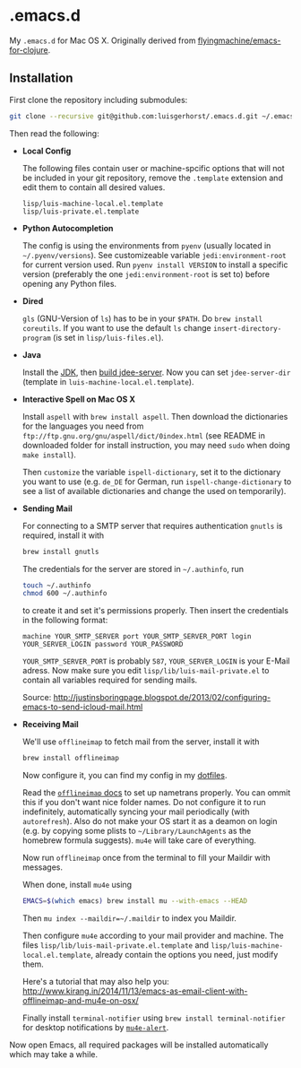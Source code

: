 # .emacs.d

My `.emacs.d` for Mac OS X. Originally derived from
[flyingmachine/emacs-for-clojure](https://github.com/flyingmachine/emacs-for-clojure).

## Installation

First clone the repository including submodules:

```sh
git clone --recursive git@github.com:luisgerhorst/.emacs.d.git ~/.emacs.d
```

Then read the following:

-   __Local Config__

    The following files contain user or machine-spcific options that will not be
    included in your git repository, remove the `.template` extension and edit
    them to contain all desired values.
    
    ```
    lisp/luis-machine-local.el.template
    lisp/luis-private.el.template
    ```

-   __Python Autocompletion__

    The config is using the environments from `pyenv` (usually located in
    `~/.pyenv/versions`). See customizeable variable `jedi:environment-root` for
    current version used. Run `pyenv install VERSION` to install a specific
    version (preferably the one `jedi:environment-root` is set to) before
    opening any Python files.

-   __Dired__

    `gls` (GNU-Version of `ls`) has to be in your `$PATH`. Do `brew install
    coreutils`. If you want to use the default `ls` change
    `insert-directory-program` (is set in `lisp/luis-files.el`).

-   __Java__

    Install the [JDK](http://www.oracle.com/technetwork/java/index.html), then
    [build jdee-server](https://github.com/jdee-emacs/jdee-server#building). Now
    you can set `jdee-server-dir` (template in
    `luis-machine-local.el.template`).

-   __Interactive Spell on Mac OS X__

    Install `aspell` with `brew install aspell`. Then download the
    dictionaries for the languages you need from
    `ftp://ftp.gnu.org/gnu/aspell/dict/0index.html` (see README in
    downloaded folder for install instruction, you may need `sudo` when
    doing `make install`).

    Then `customize` the variable `ispell-dictionary`, set it to the
    dictionary you want to use (e.g. `de_DE` for German, run
    `ispell-change-dictionary` to see a list of available dictionaries
    and change the used on temporarily).

-   __Sending Mail__

    For connecting to a SMTP server that requires authentication
    `gnutls` is required, install it with

    ```sh
    brew install gnutls
    ```

    The credentials for the server are stored in `~/.authinfo`, run

    ```sh
    touch ~/.authinfo
    chmod 600 ~/.authinfo
    ```

    to create it and set it's permissions properly. Then insert the credentials in the following format:

    ```
    machine YOUR_SMTP_SERVER port YOUR_SMTP_SERVER_PORT login YOUR_SERVER_LOGIN password YOUR_PASSWORD
    ```

    `YOUR_SMTP_SERVER_PORT` is probably `587`, `YOUR_SERVER_LOGIN` is your
    E-Mail adress. Now make sure you edit `lisp/lib/luis-mail-private.el` to
    contain all variables required for sending mails.

    Source: http://justinsboringpage.blogspot.de/2013/02/configuring-emacs-to-send-icloud-mail.html

-   __Receiving Mail__

    We'll use `offlineimap` to fetch mail from the server, install it with

    ```sh
    brew install offlineimap
    ```

    Now configure it, you can find my config in my
[dotfiles](https://github.com/luisgerhorst/dotfiles/blob/master/.offlineimaprc).

    Read the
    [`offlineimap` docs](http://docs.offlineimap.org/en/latest/nametrans.html)
    to set up nametrans properly. You can ommit this if you don't want nice
    folder names. Do not configure it to run indefinitely, automatically syncing
    your mail periodically (with `autorefresh`). Also do not make your OS start
    it as a deamon on login (e.g. by copying some plists to
    `~/Library/LaunchAgents` as the homebrew formula suggests). `mu4e` will take
    care of everything.

    Now run `offlineimap` once from the terminal to fill your Maildir with
    messages.

    When done, install `mu4e` using

    ```sh
    EMACS=$(which emacs) brew install mu --with-emacs --HEAD
    ```

    Then `mu index --maildir=~/.maildir` to index you Maildir.

    Then configure `mu4e` according to your mail provider and machine. The files
    `lisp/lib/luis-mail-private.el.template` and
    `lisp/luis-machine-local.el.template`, already contain the options you need,
    just modify them.

    Here's a tutorial that may also help you:
http://www.kirang.in/2014/11/13/emacs-as-email-client-with-offlineimap-and-mu4e-on-osx/

    Finally install `terminal-notifier` using `brew install terminal-notifier`
    for desktop notifications by
    [`mu4e-alert`](https://github.com/iqbalansari/mu4e-alert).

Now open Emacs, all required packages will be installed automatically which may
take a while.
